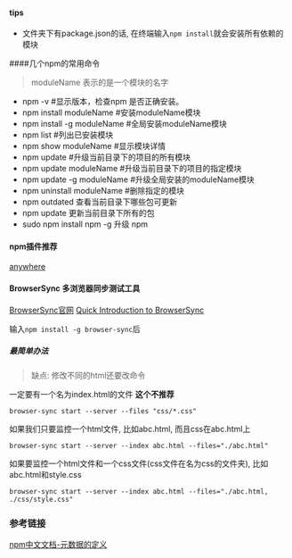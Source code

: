 #### tips
- 文件夹下有package.json的话, 在终端输入`npm install`就会安装所有依赖的模块

####几个npm的常用命令

> moduleName 表示的是一个模块的名字

- npm -v #显示版本，检查npm 是否正确安装。 
- npm install moduleName #安装moduleName模块 
- npm install -g moduleName #全局安装moduleName模块 
- npm list #列出已安装模块 
- npm show moduleName #显示模块详情 
- npm update #升级当前目录下的项目的所有模块 
- npm update moduleName #升级当前目录下的项目的指定模块 
- npm update -g moduleName #升级全局安装的moduleName模块 
- npm uninstall moduleName #删除指定的模块
- npm outdated 查看当前目录下哪些包可更新
- npm update 更新当前目录下所有的包
- sudo npm install npm -g 升级 npm 


#### npm插件推荐
[anywhere](https://www.npmjs.com/package/anywhere)
#### BrowserSync 多浏览器同步测试工具
[BrowserSync官网](http://www.browsersync.io/)
[Quick Introduction to BrowserSync](https://www.youtube.com/watch?v=heNWfzc7ufQ)

输入`npm install -g browser-sync`后

##### 最简单办法

> 缺点: 修改不同的html还要改命令

一定要有一个名为index.html的文件  **这个不推荐**

	browser-sync start --server --files "css/*.css"

如果我们只要监控一个html文件, 比如abc.html, 而且css在abc.html上 

	browser-sync start --server --index abc.html --files="./abc.html"

如果要监控一个html文件和一个css文件(css文件在名为css的文件夹), 比如abc.html和style.css

	browser-sync start --server --index abc.html --files="./abc.html, ./css/style.css"


### 参考链接

[npm中文文档-元数据的定义](https://github.com/ericdum/mujiang.info/issues/6/)








